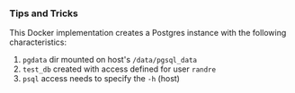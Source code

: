 ### Tips and Tricks

This Docker implementation creates a Postgres instance with the following characteristics:

1. `pgdata` dir mounted on host's `/data/pgsql_data`
2. `test_db` created with access defined for user `randre`
3. `psql` access needs to specify the `-h` (host) 


